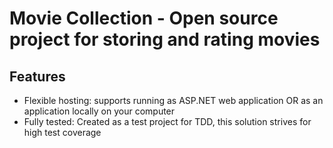 Movie Collection - Open source project for storing and rating movies
========================================

Features
--------
- Flexible hosting: supports running as ASP.NET web application OR as an application locally on your computer
- Fully tested: Created as a test project for TDD, this solution strives for high test coverage